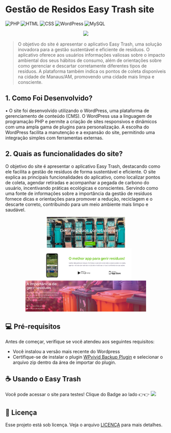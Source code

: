 #   Gestão de Residos Easy Trash site

![PHP](https://img.shields.io/badge/PHP-777BB4?style=for-the-badge&logo=php&logoColor=white)
![HTML](https://img.shields.io/badge/HTML5-E34F26?style=for-the-badge&logo=html5&logoColor=white)
![CSS](https://img.shields.io/badge/CSS3-1572B6?style=for-the-badge&logo=css3&logoColor=white)
![WordPress](https://img.shields.io/badge/WordPress-21759B?style=for-the-badge&logo=wordpress&logoColor=white)
![MySQL](https://img.shields.io/badge/MySQL-4479A1?style=for-the-badge&logo=mysql&logoColor=white)

<div align="center">
  <a href="https://easytrash.free.nf/?i=1">
    <img src="https://github.com/user-attachments/assets/eada4ad9-1098-41b8-9651-d8872ce18e21" />
  </a>
</div>

> O objetivo do site é apresentar o aplicativo Easy Trash, uma solução inovadora para a gestão sustentável e eficiente de resíduos. O aplicativo oferece aos usuários informações valiosas sobre o impacto ambiental dos seus hábitos de consumo, além de orientações sobre como gerenciar e descartar corretamente diferentes tipos de resíduos. A plataforma também indica os pontos de coleta disponíveis na cidade de Manaus/AM, promovendo uma cidade mais limpa e consciente.

## 1. Como Foi Desenvolvido?

•	O site foi desenvolvido utilizando o WordPress, uma plataforma de gerenciamento de conteúdo (CMS). O WordPress usa a linguagem de programação PHP e permite a criação de sites responsivos e dinâmicos com uma ampla gama de plugins para personalização. A escolha do WordPress facilita a manutenção e a expansão do site, permitindo uma integração simples com ferramentas externas.

## 2. Quais as funcionalidades do site?

O objetivo do site é apresentar o aplicativo Easy Trash, destacando como ele facilita a gestão de resíduos de forma sustentável e eficiente. O site explica as principais funcionalidades do aplicativo, como localizar pontos de coleta, agendar retiradas e acompanhar a pegada de carbono do usuário, incentivando práticas ecológicas e conscientes. Servindo como uma fonte de informações sobre a importância da gestão de resíduos fornece dicas e orientações para promover a redução, reciclagem e o descarte correto, contribuindo para um meio ambiente mais limpo e saudável.
<p align="center">
  <img src="images\principal.png" alt="Tela Inicial" width="245">
  <img src="images\melhor_app.png" alt="Melhor App" width="287">
  <img src="images\importancia.png" alt="Importancia" width="378">
</p>

## 💻 Pré-requisitos

Antes de começar, verifique se você atendeu aos seguintes requisitos:

- Você instalou a versão mais recente do Wordpress
- Certifique-se de instalar o plugin [WPvivid Backup Plugin](https://wordpress.org/plugins/wpvivid-backup-mainwp/) e selecionar o arquivo zip dentro da área de importar do plugin.

## ☕ Usando o Easy Trash

Você pode acessar o site para testes! Clique do Badge ao lado 👉👉<!-- [clicando aqui](https://easytrash.free.nf/).-->
<a href="https://easytrash.free.nf/">
  <img src="https://img.shields.io/badge/Easy-Trash-%23699929?style=for-the-badge&labelColor=%2385c134&color=white">
</a>
## 📝 Licença

Esse projeto está sob licença. Veja o arquivo [LICENÇA](LICENSE.md) para mais detalhes.
